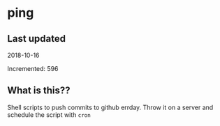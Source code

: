 # ping

## Last updated
2018-10-16

Incremented: 596

## What is this??
Shell scripts to push commits to github errday. Throw it on a server and schedule the script with `cron`
